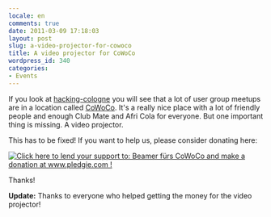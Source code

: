 ```yaml
---
locale: en
comments: true
date: 2011-03-09 17:18:03
layout: post
slug: a-video-projector-for-cowoco
title: A video projector for CoWoCo
wordpress_id: 340
categories:
- Events
---
```


If you look at [hacking-cologne](http://hacking-cologne.de) you will see that a
lot of user group meetups are in a location called
[CoWoCo](http://www.coworkingcologne.de/). It's a really nice place with a lot
of friendly people and enough Club Mate and Afri Cola for everyone. But one
important thing is missing. A video projector.

This has to be fixed! If you want to help us, please consider donating here:

[![Click here to lend your support to: Beamer fürs CoWoCo and make a donation at www.pledgie.com !](http://www.pledgie.com/campaigns/14840.png?skin_name=chrome)](http://www.pledgie.com/campaigns/14840)

Thanks!

**Update:** Thanks to everyone who helped getting the money for the video projector!

